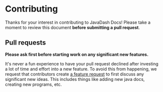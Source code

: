 # Contributing

Thanks for your interest in contributing to JavaDash Docs! Please take a moment to review this document **before submitting a pull request**.

## Pull requests

**Please ask first before starting work on any significant new features.**

It's never a fun experience to have your pull request declined after investing a lot of time and effort into a new feature. To avoid this from happening, we request that contributors create [a feature request](https://github.com/bypaycorporation/javadash/discussions/new?category=ideas) to first discuss any significant new ideas. This includes things like adding new java docs, creating new programs, etc.
